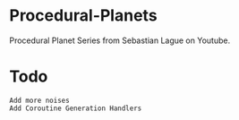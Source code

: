 # Procedural-Planets
 Procedural Planet Series from Sebastian Lague on Youtube.

# Todo
    Add more noises
    Add Coroutine Generation Handlers
